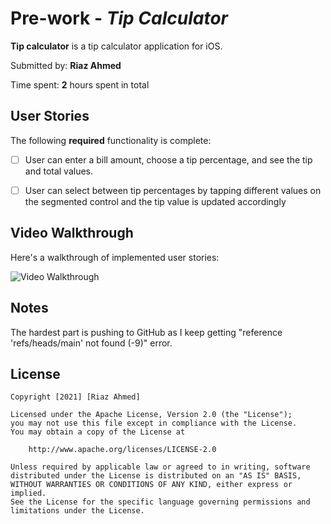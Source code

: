 # Pre-work - *Tip Calculator*

**Tip calculator** is a tip calculator application for iOS.

Submitted by: **Riaz Ahmed**

Time spent: **2** hours spent in total

## User Stories

The following **required** functionality is complete:

* [ ] User can enter a bill amount, choose a tip percentage, and see the tip and total values.
* [ ] User can select between tip percentages by tapping different values on the segmented control and the tip value is updated accordingly


## Video Walkthrough

Here's a walkthrough of implemented user stories:

<img src='https://imgur.com/wg7XU1P.gif' title='Video Walkthrough' width='' alt='Video Walkthrough' />


## Notes

The hardest part is pushing to GitHub as I keep getting "reference 'refs/heads/main' not found (-9)" error.

## License

    Copyright [2021] [Riaz Ahmed]

    Licensed under the Apache License, Version 2.0 (the "License");
    you may not use this file except in compliance with the License.
    You may obtain a copy of the License at

        http://www.apache.org/licenses/LICENSE-2.0

    Unless required by applicable law or agreed to in writing, software
    distributed under the License is distributed on an "AS IS" BASIS,
    WITHOUT WARRANTIES OR CONDITIONS OF ANY KIND, either express or implied.
    See the License for the specific language governing permissions and
    limitations under the License.
